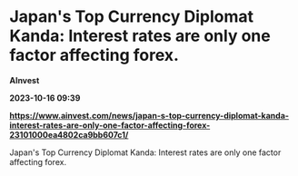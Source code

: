 # Japan's Top Currency Diplomat Kanda: Interest rates are only one factor affecting forex.
**AInvest**

**2023-10-16 09:39**

**https://www.ainvest.com/news/japan-s-top-currency-diplomat-kanda-interest-rates-are-only-one-factor-affecting-forex-23101000ea4802ca9bb607c1/**

Japan's Top Currency Diplomat Kanda: Interest rates are only one factor affecting forex.